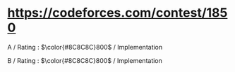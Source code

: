 # https://codeforces.com/contest/1850

A / Rating : $\color{#8C8C8C}800$ / Implementation

B / Rating : $\color{#8C8C8C}800$ / Implementation
